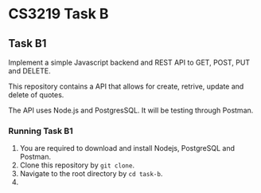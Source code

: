 # CS3219 Task B

## Task B1
Implement a simple Javascript backend and REST API to GET, POST, PUT and DELETE.

This repository contains a API that allows for create, retrive, update and delete of quotes.

The API uses Node.js and PostgresSQL. It will be testing through Postman.

### Running Task B1
1. You are required to download and install Nodejs, PostgreSQL and Postman.
2. Clone this repository by `git clone`.
3. Navigate to the root directory by `cd task-b`.
4. 

